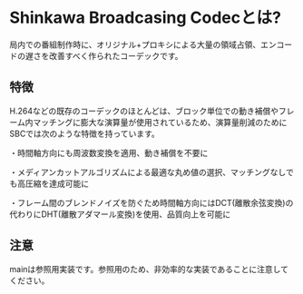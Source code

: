 # Shinkawa Broadcasing Codecとは?
局内での番組制作時に、オリジナル+プロキシによる大量の領域占領、エンコードの遅さを改善すべく作られたコーデックです。
## 特徴
H.264などの既存のコーデックのほとんどは、ブロック単位での動き補償やフレーム内マッチングに膨大な演算量が使用されているため、演算量削減のためにSBCでは次のような特徴を持っています。

・時間軸方向にも周波数変換を適用、動き補償を不要に

・メディアンカットアルゴリズムによる最適な丸め値の選択、マッチングなしでも高圧縮を達成可能に

・フレーム間のブレンドノイズを防ぐため時間軸方向にはDCT(離散余弦変換)の代わりにDHT(離散アダマール変換)を使用、品質向上を可能に
## 注意
mainは参照用実装です。参照用のため、非効率的な実装であることに注意してください。
